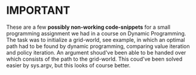 # IMPORTANT

These are a few **possibly non-working code-snippets** for a small programming assignment we had in a course on Dynamic Programming. 
The task was to initialize a grid-world, see example, in which an optimal path had to be found by dynamic programming, comparing value iteration and policy iteration. 
An argument shoud've been able to be handed over which consists of the path to the grid-world. This coud've been solved easier by sys.argv, but this looks of course better. 
